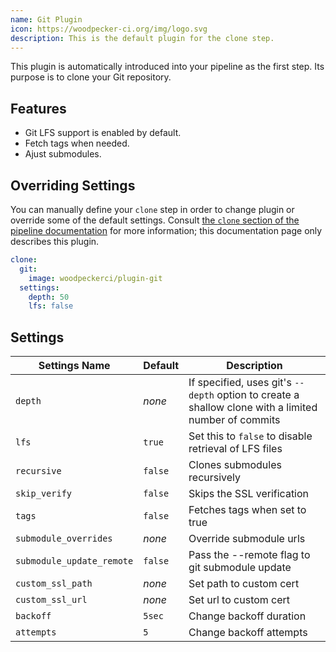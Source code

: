 ```yaml
---
name: Git Plugin
icon: https://woodpecker-ci.org/img/logo.svg
description: This is the default plugin for the clone step.
---
```


This plugin is automatically introduced into your pipeline as the first step.
Its purpose is to clone your Git repository.

## Features

- Git LFS support is enabled by default.
- Fetch tags when needed.
- Ajust submodules.

## Overriding Settings

You can manually define your `clone` step in order to change plugin or override some of the default settings.
Consult [the `clone` section of the pipeline documentation][pipelineClone] for more information;
this documentation page only describes this plugin.

```yaml
clone:
  git:
    image: woodpeckerci/plugin-git
  settings:
    depth: 50
    lfs: false
```

## Settings

| Settings Name             | Default | Description
| --------------------------| ------- | --------------------------------------------
| `depth`                   | *none*  | If specified, uses git's `--depth` option to create a shallow clone with a limited number of commits
| `lfs`                     | `true`  | Set this to `false` to disable retrieval of LFS files
| `recursive`               | `false` | Clones submodules recursively
| `skip_verify`             | `false` | Skips the SSL verification
| `tags`                    | `false` | Fetches tags when set to true
| `submodule_overrides`     | *none*  | Override submodule urls
| `submodule_update_remote` | `false` | Pass the --remote flag to git submodule update
| `custom_ssl_path`         | *none*  | Set path to custom cert
| `custom_ssl_url`          | *none*  | Set url to custom cert
| `backoff`                 | `5sec`  | Change backoff duration
| `attempts`                | `5`     | Change backoff attempts

[pipelineClone]: https://woodpecker-ci.org/docs/usage/pipeline-syntax#clone
